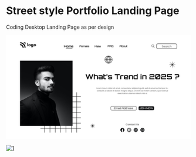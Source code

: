 # Street style Portfolio Landing Page
Coding Desktop Landing Page as per design

![Portfolio Landing Page](https://raw.githubusercontent.com/dikidev/Frontend-Projects/main/1.png)

<a href="https://ibb.co/Vj8bDF4"><img src="https://i.ibb.co/GxjGkZS/1.jpg" alt="1" border="0"></a>
